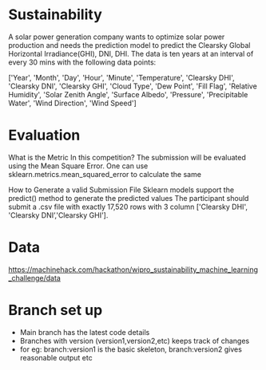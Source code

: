 # Sustainability
A solar power generation company wants to optimize solar power production and needs the prediction model to predict the
Clearsky Global Horizontal Irradiance(GHI), DNI, DHI. The data is ten years at an interval of every 30 mins with the following data points:

['Year', 'Month', 'Day', 'Hour', 'Minute', 'Temperature', 'Clearsky DHI', 'Clearsky DNI', 'Clearsky GHI', 'Cloud Type', 'Dew Point', 'Fill Flag', 'Relative Humidity', 'Solar Zenith Angle', 'Surface Albedo', 'Pressure', 'Precipitable Water', 'Wind Direction', 'Wind Speed']

# Evaluation
What is the Metric In this competition? 
The submission will be evaluated using the Mean Square Error. One can use sklearn.metrics.mean_squared_error to calculate the same

How to Generate a valid Submission File
Sklearn models support the predict() method to generate the predicted values
The participant should submit a .csv file with exactly  17,520 rows with 3 column ['Clearsky DHI', 'Clearsky DNI’,'Clearsky GHI']. 

# Data
https://machinehack.com/hackathon/wipro_sustainability_machine_learning_challenge/data

# Branch set up
+ Main branch has the latest code details
+ Branches with version<number> (version1,version2,etc) keeps track of changes 
+ for eg: branch:version1 is the basic skeleton, branch:version2 gives reasonable output etc
